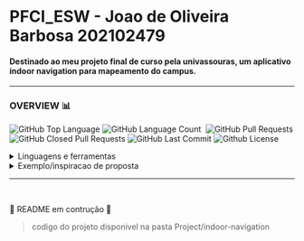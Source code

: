 # PFCI_ESW - Joao de Oliveira Barbosa 202102479
#### Destinado ao meu projeto final de curso pela univassouras, um aplicativo indoor navigation para mapeamento do campus.
---

### OVERVIEW :bar_chart:

<img alt="GitHub Top Language" src="https://img.shields.io/github/languages/top/J0a00liveira/Indoor_navigation_uvss" /> <img alt="GitHub Language Count" src="https://img.shields.io/github/languages/count/J0a00liveira/Indoor_navigation_uvss" /> <img alt="" src="https://img.shields.io/github/repo-size/J0a00liveira/Indoor_navigation_uvss" /> <img alt="GitHub Pull Requests" src="https://img.shields.io/github/issues-pr/J0a00liveira/Indoor_navigation_uvss" /> <img alt="GitHub Closed Pull Requests" src="https://img.shields.io/github/issues-pr-closed/J0a00liveira/Indoor_navigation_uvss" /> <img alt="GitHub Last Commit" src="https://img.shields.io/github/last-commit/J0a00liveira/Indoor_navigation_uvss" /> <img alt="Github License" src="https://img.shields.io/github/license/J0a00liveira/Indoor_navigation_uvss" />

<details>
  <summary>Linguagens e ferramentas</summary> <br>
  
 > sofrerá alterações durante o desenvolvimento e andamento do projeto

[![languages](https://skillicons.dev/icons?i=react,js,git,vscode,androidstudio&perline=10)](https://skillicons.dev)

<img src="https://yt3.googleusercontent.com/ytc/AIdro_lDntM6T5_lOEzC_pbfiLgRANkzNSGNgEhY8e2fWw=s900-c-k-c0x00ffffff-no-rj" height="45px" alt="expo">

<!-- fonte: https://github.com/tandpfun/skill-icons-->
<!--<img src="https://yt3.googleusercontent.com/ytc/AIdro_lDntM6T5_lOEzC_pbfiLgRANkzNSGNgEhY8e2fWw=s900-c-k-c0x00ffffff-no-rj" height="45px" alt="expo"> 
[![expo](https://avatars2.githubusercontent.com/u/12504344?v=3&s=100 'Expo.io')](https://expo.io) -->
</details>


<details>
  <summary>Exemplo/inspiracao de proposta</summary> <br>
  
 > Gif meramente ilustrativo para demonstrar a ideia do que é um "indoor navigation system"
<img src="https://www.oriient.me/wp-content/uploads/2019/11/oriient_final.gif" height="500px"> 
</details>
<hr><br>

:construction: README em contrução :construction:

> codigo do projeto disponivel na pasta Project/indoor-navigation
